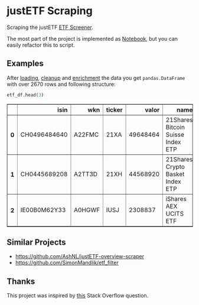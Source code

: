 # justETF Scraping
Scraping the justETF [ETF Screener](https://www.justetf.com/en/find-etf.html).

The most part of the project is implemented as
[Notebook](justetf_scraping/justetf-scraping.ipynb),
but you can easily refactor this to script.

## Examples

After [loading](justetf_scraping/justetf-scraping.ipynb#request),
[cleanup](justetf_scraping/justetf-scraping.ipynb#cleanup) and
[enrichment](justetf_scraping/justetf-scraping.ipynb#enrich)
the data you get `pandas.DataFrame` with over 2670 rows and following structure:

```python
etf_df.head(3)
```

<div>
<style scoped>
    .dataframe tbody tr th:only-of-type {
        vertical-align: middle;
    }

    .dataframe tbody tr th {
        vertical-align: top;
    }

    .dataframe thead th {
        text-align: right;
    }
</style>
<table border="1" class="dataframe">
  <thead>
    <tr style="text-align: right;">
      <th></th>
      <th>isin</th>
      <th>wkn</th>
      <th>ticker</th>
      <th>valor</th>
      <th>name</th>
      <th>index</th>
      <th>date</th>
      <th>strategy</th>
      <th>domicile_country</th>
      <th>currency</th>
      <th>securities_lending</th>
      <th>dividends</th>
      <th>ter</th>
      <th>replication</th>
      <th>size</th>
      <th>yesterday</th>
      <th>last_week</th>
      <th>last_month</th>
      <th>last_three_months</th>
      <th>last_six_months</th>
      <th>last_year</th>
      <th>last_three_years</th>
      <th>last_five_years</th>
      <th>2021</th>
      <th>2020</th>
      <th>2019</th>
      <th>2018</th>
      <th>last_dividends</th>
      <th>last_year_dividends</th>
      <th>last_year_volatility</th>
      <th>last_three_years_volatility</th>
      <th>last_five_years_volatility</th>
      <th>last_year_return_per_risk</th>
      <th>last_three_years_return_per_risk</th>
      <th>last_five_years_return_per_risk</th>
    </tr>
  </thead>
  <tbody>
    <tr>
      <th>0</th>
      <td>CH0496484640</td>
      <td>A22FMC</td>
      <td>21XA</td>
      <td>49648464</td>
      <td>21Shares Bitcoin Suisse Index ETP</td>
      <td>21Shares Bitcoin Suisse</td>
      <td>04.10.19</td>
      <td>Long-only</td>
      <td>Switzerland</td>
      <td>USD</td>
      <td>No</td>
      <td>Accumulating</td>
      <td>2.50%</td>
      <td>Physically&lt;br /&gt;backed</td>
      <td>28</td>
      <td>-36.98%</td>
      <td>0.00%</td>
      <td>-26.43%</td>
      <td>-20.32%</td>
      <td>-50.02%</td>
      <td>-13.95%</td>
      <td>-</td>
      <td>-</td>
      <td>129.88%</td>
      <td>252.92%</td>
      <td>-</td>
      <td>-</td>
      <td>-</td>
      <td>-</td>
      <td>72.57%</td>
      <td>-</td>
      <td>-</td>
      <td>-0.19</td>
      <td>-</td>
      <td>-</td>
    </tr>
    <tr>
      <th>1</th>
      <td>CH0445689208</td>
      <td>A2TT3D</td>
      <td>21XH</td>
      <td>44568920</td>
      <td>21Shares Crypto Basket Index ETP</td>
      <td>21Shares Crypto Basket</td>
      <td>21.11.18</td>
      <td>Long-only</td>
      <td>Switzerland</td>
      <td>USD</td>
      <td>No</td>
      <td>Accumulating</td>
      <td>2.50%</td>
      <td>Physically&lt;br /&gt;backed</td>
      <td>111</td>
      <td>-48.79%</td>
      <td>-5.50%</td>
      <td>-34.55%</td>
      <td>-29.51%</td>
      <td>-60.54%</td>
      <td>-28.84%</td>
      <td>212.12%</td>
      <td>-</td>
      <td>166.39%</td>
      <td>241.24%</td>
      <td>20.41%</td>
      <td>-</td>
      <td>-</td>
      <td>-</td>
      <td>77.33%</td>
      <td>78.22%</td>
      <td>-</td>
      <td>-0.37</td>
      <td>0.59</td>
      <td>-</td>
    </tr>
    <tr>
      <th>2</th>
      <td>IE00B0M62Y33</td>
      <td>A0HGWF</td>
      <td>IUSJ</td>
      <td>2308837</td>
      <td>iShares AEX UCITS ETF</td>
      <td>AEX®</td>
      <td>18.11.05</td>
      <td>Long-only</td>
      <td>Ireland</td>
      <td>EUR</td>
      <td>Yes</td>
      <td>Distributing</td>
      <td>0.30%</td>
      <td>Full replication</td>
      <td>468</td>
      <td>-13.58%</td>
      <td>-1.41%</td>
      <td>-1.72%</td>
      <td>-5.48%</td>
      <td>-14.64%</td>
      <td>-2.44%</td>
      <td>31.91%</td>
      <td>44.49%</td>
      <td>29.89%</td>
      <td>5.14%</td>
      <td>27.55%</td>
      <td>-8.05%</td>
      <td>1.85%</td>
      <td>1.78%</td>
      <td>18.34%</td>
      <td>20.68%</td>
      <td>17.63%</td>
      <td>-0.13</td>
      <td>0.47</td>
      <td>0.43</td>
    </tr>
  </tbody>
</table>
</div>


## Similar Projects
- https://github.com/AshNL/justETF-overview-scraper
- https://github.com/SimonMandlik/etf_filter

## Thanks
This project was inspired by
[this](https://stackoverflow.com/questions/64813023/scraping-dynamic-datatable-of-many-pages-but-same-url)
Stack Overflow question.
